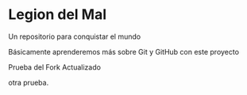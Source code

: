 # Legion del Mal
Un repositorio para conquistar el mundo

Básicamente aprenderemos más sobre Git y GitHub con este proyecto

Prueba del Fork Actualizado

otra prueba.
